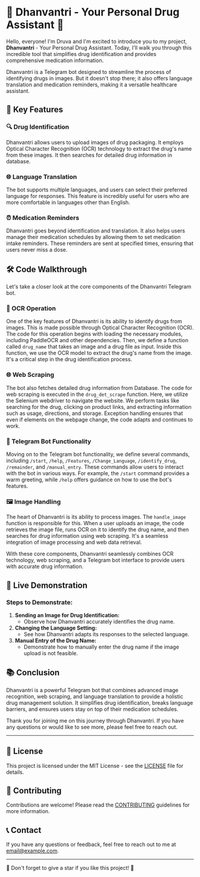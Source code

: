# 🌿 Dhanvantri - Your Personal Drug Assistant 🌿

Hello, everyone! I'm Druva and I'm excited to introduce you to my project, **Dhanvantri** - Your Personal Drug Assistant. Today, I'll walk you through this incredible tool that simplifies drug identification and provides comprehensive medication information.

Dhanvantri is a Telegram bot designed to streamline the process of identifying drugs in images. But it doesn't stop there; it also offers language translation and medication reminders, making it a versatile healthcare assistant.

## 🚀 Key Features

### 🔍 Drug Identification
Dhanvantri allows users to upload images of drug packaging. It employs Optical Character Recognition (OCR) technology to extract the drug's name from these images. It then searches for detailed drug information in database.

### 🌐 Language Translation
The bot supports multiple languages, and users can select their preferred language for responses. This feature is incredibly useful for users who are more comfortable in languages other than English.

### ⏰ Medication Reminders
Dhanvantri goes beyond identification and translation. It also helps users manage their medication schedules by allowing them to set medication intake reminders. These reminders are sent at specified times, ensuring that users never miss a dose.

## 🛠️ Code Walkthrough

Let's take a closer look at the core components of the Dhanvantri Telegram bot.

### 📜 OCR Operation
One of the key features of Dhanvantri is its ability to identify drugs from images. This is made possible through Optical Character Recognition (OCR). The code for this operation begins with loading the necessary modules, including PaddleOCR and other dependencies. Then, we define a function called `drug_name` that takes an image and a drug file as input. Inside this function, we use the OCR model to extract the drug's name from the image. It's a critical step in the drug identification process.

### 🌐 Web Scraping
The bot also fetches detailed drug information from Database. The code for web scraping is executed in the `drug_det_scrape` function. Here, we utilize the Selenium webdriver to navigate the website. We perform tasks like searching for the drug, clicking on product links, and extracting information such as usage, directions, and storage. Exception handling ensures that even if elements on the webpage change, the code adapts and continues to work.

### 🤖 Telegram Bot Functionality
Moving on to the Telegram bot functionality, we define several commands, including `/start`, `/help`, `/Features`, `/Change_Language`, `/identify_drug`, `/remainder`, and `/manual_entry`. These commands allow users to interact with the bot in various ways. For example, the `/start` command provides a warm greeting, while `/help` offers guidance on how to use the bot's features.

### 🖼️ Image Handling
The heart of Dhanvantri is its ability to process images. The `handle_image` function is responsible for this. When a user uploads an image, the code retrieves the image file, runs OCR on it to identify the drug name, and then searches for drug information using web scraping. It's a seamless integration of image processing and web data retrieval.

With these core components, Dhanvantri seamlessly combines OCR technology, web scraping, and a Telegram bot interface to provide users with accurate drug information.

## 🎥 Live Demonstration

### Steps to Demonstrate:
1. **Sending an Image for Drug Identification:**
   - Observe how Dhanvantri accurately identifies the drug name.
2. **Changing the Language Setting:**
   - See how Dhanvantri adapts its responses to the selected language.
3. **Manual Entry of the Drug Name:**
   - Demonstrate how to manually enter the drug name if the image upload is not feasible.

## 📚 Conclusion
Dhanvantri is a powerful Telegram bot that combines advanced image recognition, web scraping, and language translation to provide a holistic drug management solution. It simplifies drug identification, breaks language barriers, and ensures users stay on top of their medication schedules.

Thank you for joining me on this journey through Dhanvantri. If you have any questions or would like to see more, please feel free to reach out.

---

## 📄 License

This project is licensed under the MIT License - see the [LICENSE](LICENSE) file for details.

## 🤝 Contributing

Contributions are welcome! Please read the [CONTRIBUTING](CONTRIBUTING.md) guidelines for more information.

## 📞 Contact

If you have any questions or feedback, feel free to reach out to me at [email@example.com](mailto:email@example.com).

---

🌟 Don't forget to give a star if you like this project! 🌟
